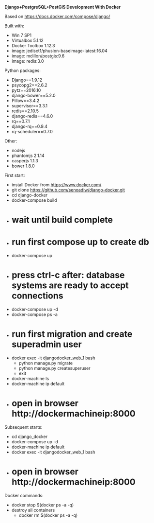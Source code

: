 **Django+PostgreSQL+PostGIS Development With Docker**

Based on https://docs.docker.com/compose/django/

Built with:

* Win 7 SP1
* Virtualbox 5.1.12
* Docker Toolbox 1.12.3
* image: jedisct1/phusion-baseimage-latest:16.04
* image: mdillon/postgis:9.6
* image: redis:3.0

Python packages:

* Django==1.9.12
* psycopg2==2.6.2
* pytz==2016.10
* django-bower==5.2.0
* Pillow==3.4.2
* supervisor==3.3.1
* redis==2.10.5
* django-redis==4.6.0
* rq==0.7.1
* django-rq==0.9.4
* rq-scheduler==0.7.0

Other:

* nodejs
* phantomjs 2.1.14
* casperjs 1.1.3
* bower 1.8.0

First start:

* install Docker from https://www.docker.com/
* git clone https://github.com/senoadiw/django-docker.git
* cd django-docker
* docker-compose build
* # wait until build complete
* # run first compose up to create db
* docker-compose up
* # press ctrl-c after: database systems are ready to accept connections
* docker-compose up -d
* docker-compose ps -a
* # run first migration and create superadmin user
* docker exec -it djangodocker_web_1 bash
    * python manage.py migrate
    * python manage.py createsuperuser
    * exit
* docker-machine ls
* docker-machine ip default
* # open in browser http://dockermachineip:8000

Subsequent starts:

* cd django_docker
* docker-compose up -d
* docker-machine ip default
* docker exec -it djangodocker_web_1 bash
* # open in browser http://dockermachineip:8000

Docker commands:

* docker stop $(docker ps -a -q)
* destroy all containers
    * docker rm $(docker ps -a -q)
